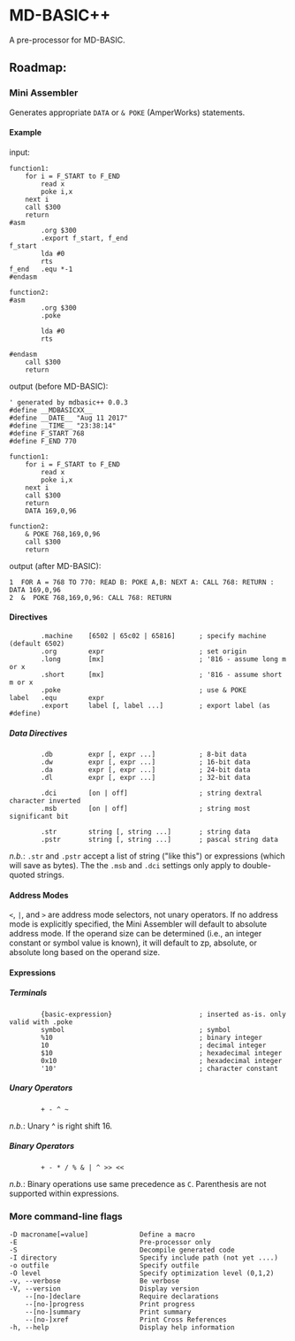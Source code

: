 # MD-BASIC++

A pre-processor for MD-BASIC.

## Roadmap:


### Mini Assembler

Generates appropriate `DATA` or `& POKE` (AmperWorks) statements.


#### Example

input:

    function1:
        for i = F_START to F_END
            read x
            poke i,x
        next i
        call $300
        return
    #asm
            .org $300
            .export f_start, f_end
    f_start
            lda #0
            rts
    f_end   .equ *-1
    #endasm
    
    function2:
    #asm
            .org $300
            .poke
    
            lda #0
            rts
    
    #endasm
        call $300
        return

output (before MD-BASIC):

    ' generated by mdbasic++ 0.0.3
    #define __MDBASICXX__
    #define __DATE__ "Aug 11 2017"
    #define __TIME__ "23:38:14"
    #define F_START 768
    #define F_END 770
    
    function1:
        for i = F_START to F_END
            read x
            poke i,x
        next i
        call $300
        return
        DATA 169,0,96
    
    function2:
        & POKE 768,169,0,96
        call $300
        return


output (after MD-BASIC):

    1  FOR A = 768 TO 770: READ B: POKE A,B: NEXT A: CALL 768: RETURN : DATA 169,0,96
    2  &  POKE 768,169,0,96: CALL 768: RETURN 


#### Directives

            .machine    [6502 | 65c02 | 65816]      ; specify machine (default 6502)
            .org        expr                        ; set origin
            .long       [mx]                        ; '816 - assume long m or x
            .short      [mx]                        ; '816 - assume short m or x
            .poke                                   ; use & POKE
    label   .equ        expr
            .export     label [, label ...]         ; export label (as #define)


##### Data Directives

            .db         expr [, expr ...]           ; 8-bit data
            .dw         expr [, expr ...]           ; 16-bit data
            .da         expr [, expr ...]           ; 24-bit data
            .dl         expr [, expr ...]           ; 32-bit data

            .dci        [on | off]                  ; string dextral character inverted
            .msb        [on | off]                  ; string most significant bit

            .str        string [, string ...]       ; string data
            .pstr       string [, string ...]       ; pascal string data

_n.b._: `.str` and `.pstr` accept a list of string ("like this") or expressions (which will save as bytes).
The the `.msb` and `.dci` settings only apply to double-quoted strings.


#### Address Modes

`<`, `|`, and `>` are address mode selectors, not unary operators.  If no address mode is explicitly
specified, the Mini Assembler will default to absolute address mode.  If the operand size can be
determined (i.e., an integer constant or symbol value is known), it will default to zp, absolute, or
absolute long based on the operand size.


#### Expressions
##### Terminals

            {basic-expression}                      ; inserted as-is. only valid with .poke
            symbol                                  ; symbol
            %10                                     ; binary integer
            10                                      ; decimal integer
            $10                                     ; hexadecimal integer
            0x10                                    ; hexadecimal integer
            '10'                                    ; character constant

##### Unary Operators

            + - ^ ~

_n.b._: Unary ^ is right shift 16.

##### Binary Operators

            + - * / % & | ^ >> <<

_n.b._: Binary operations use same precedence as `C`. Parenthesis are not supported within expressions.







### More command-line flags

    -D macroname[=value]             Define a macro
    -E                               Pre-processor only
    -S                               Decompile generated code
    -I directory                     Specify include path (not yet ....)
    -o outfile                       Specify outfile
    -O level                         Specify optimization level (0,1,2)
    -v, --verbose                    Be verbose
    -V, --version                    Display version
        --[no-]declare               Require declarations
        --[no-]progress              Print progress
        --[no-]summary               Print summary
        --[no-]xref                  Print Cross References
    -h, --help                       Display help information


